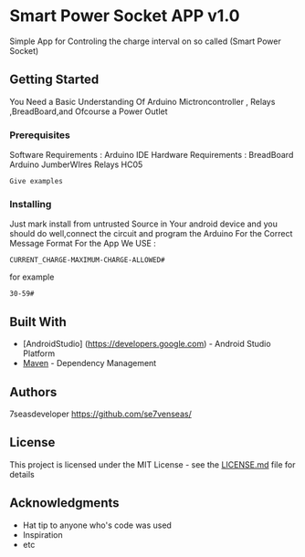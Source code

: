 # Smart Power Socket APP v1.0

Simple App for Controling the charge interval on so called (Smart Power Socket)

## Getting Started

You Need a Basic Understanding Of Arduino Mictroncontroller , Relays ,BreadBoard,and Ofcourse a Power Outlet 

### Prerequisites

Software Requirements :
Arduino IDE
Hardware Requirements :
BreadBoard
Arduino 
JumberWIres
Relays
HC05

```
Give examples
```

### Installing
Just mark install from untrusted Source in Your android device and you should do well,connect the circuit and program the Arduino For the Correct Message Format For the App We USE :

```
CURRENT_CHARGE-MAXIMUM-CHARGE-ALLOWED#
```

for example

```
30-59#
```


## Built With

* [AndroidStudio] (https://developers.google.com) - Android Studio Platform
* [Maven](https://maven.apache.org/) - Dependency Management



## Authors

7seasdeveloper https://github.com/se7venseas/ 


## License

This project is licensed under the MIT License - see the [LICENSE.md](LICENSE.md) file for details

## Acknowledgments

* Hat tip to anyone who's code was used
* Inspiration
* etc
